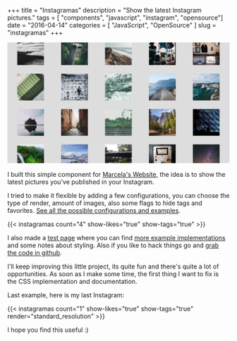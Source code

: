 +++
title = "Instagramas"
description = "Show the latest Instagram pictures."
tags = [ "components", "javascript", "instagram", "opensource"]
date = "2016-04-14"
categories = [
  "JavaScript",
  "OpenSource"
]
slug = "instagramas"
+++

![Instagramas](/assets/images/instagramas/instagramas.png)

I built this simple component for [Marcela's Website](http://www.marcelaviola.com.ar), the idea is to show the latest pictures you've published in your Instagram.

I tried to make it flexible by adding a few configurations, you can choose the type of render, amount of images, also some flags to hide tags and favorites. [See all the possible configurations and examples](http://natos.github.io/instagramas/).

{{< instagramas count="4" show-likes="true" show-tags="true" >}}

I also made a [test page](http://natos.github.io/instagramas/) where you can find [more example implementations](http://natos.github.io/instagramas/) and some notes about styling. Also if you like to hack things go and [grab the code in github](https://github.com/natos/instagramas).

I'll keep improving this little project, its quite fun and there's quite a lot of opportunities. As soon as I make some time, the first thing I want to fix is the CSS implementation and documentation.

Last example, here is my last Instagram:

{{< instagramas count="1" show-likes="true" show-tags="true" render="standard_resolution" >}}

I hope you find this useful :)